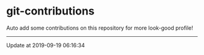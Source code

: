 # git-contributions

Auto add some contributions on this repository for more look-good profile!

---

Update at 2019-09-19 06:16:34
